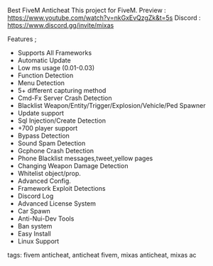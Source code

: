 Best FiveM Anticheat
This project for FiveM.
Preview : https://www.youtube.com/watch?v=nkGxEvQzgZk&t=5s
Discord : https://www.discord.gg/invite/mixas

Features ;
- Supports All Frameworks
- Automatic Update
- Low ms usage (0.01-0.03)
- Function Detection
- Menu Detection
- 5+ different capturing method
- Cmd-Fx Server Crash Detection
- Blacklist Weapon/Entity/Trigger/Explosion/Vehicle/Ped Spawner
- Update support
- Sql Injection/Create Detection
- +700 player support
- Bypass Detection
- Sound Spam Detection
- Gcphone Crash Detection
- Phone Blacklist messages,tweet,yellow pages
- Changing Weapon Damage Detection
- Whitelist object/prop.
- Advanced Config.
- Framework Exploit Detections
- Discord Log
- Advanced License System
- Car Spawn
- Anti-Nui-Dev Tools
- Ban system
- Easy Install
- Linux Support


tags: fivem anticheat, anticheat fivem, mixas anticheat, mixas ac
